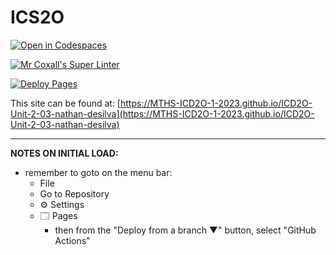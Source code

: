# ICS2O

[![Open in Codespaces](https://classroom.github.com/assets/launch-codespace-7f7980b617ed060a017424585567c406b6ee15c891e84e1186181d67ecf80aa0.svg)](https://classroom.github.com/open-in-codespaces?assignment_repo_id=14376039)

[![Mr Coxall's Super Linter](https://github.com/MTHS-ICD2O-1-2023/ICD2O-Unit-2-03-nathan-desilva/workflows/Mr%20Coxall's%20Super%20Linter/badge.svg)](https://github.com/MTHS-ICD2O-1-2023/ICD2O-Unit-2-03-nathan-desilva/actions)

[![Deploy Pages](https://github.com/MTHS-ICD2O-1-2023/ICD2O-Unit-2-03-nathan-desilva/workflows/Deploy%20Pages/badge.svg)](https://github.com/MTHS-ICD2O-1-2023/ICD2O-Unit-2-03-nathan-desilva/actions)

This site can be found at: [https://MTHS-ICD2O-1-2023.github.io/ICD2O-Unit-2-03-nathan-desilva](https://MTHS-ICD2O-1-2023.github.io/ICD2O-Unit-2-03-nathan-desilva)

---

**NOTES ON INITIAL LOAD:**
- remember to goto on the menu bar:
  - File
  - Go to Repository
  - ⚙ Settings
  - 🗔 Pages
    - then from the "Deploy from a branch ▼" button, select "GitHub Actions"
